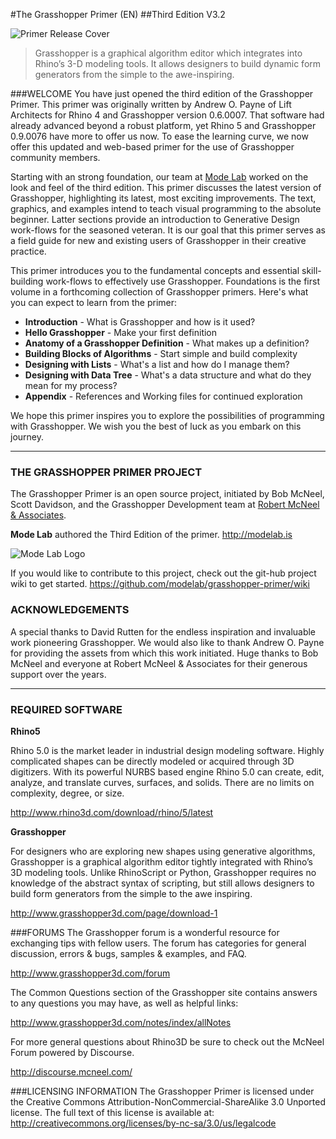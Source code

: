 #The Grasshopper Primer (EN)
##Third Edition V3.2


![Primer Release Cover](0-about/images/GHP3_5Pages.png)

> Grasshopper is a graphical algorithm editor which integrates into Rhino’s 3-D modeling tools.  It allows designers to build dynamic form generators from the simple to the awe-inspiring.

###WELCOME
You have just opened the third edition of the Grasshopper Primer. This primer was originally written by Andrew O. Payne of Lift Architects for Rhino 4 and Grasshopper version 0.6.0007. That software had already advanced beyond a robust platform, yet Rhino 5 and Grasshopper 0.9.0076 have more to offer us now. To ease the learning curve, we now offer this updated and web-based primer for the use of Grasshopper community members.

Starting with an strong foundation, our team at [Mode Lab](http://modelab.is) worked on the look and feel of the third edition. This primer discusses the latest version of Grasshopper, highlighting its latest, most exciting improvements. The text, graphics, and examples intend to teach visual programming to the absolute beginner. Latter sections provide an introduction to Generative Design work-flows for the seasoned veteran. It is our goal that this primer serves as a field guide for new and existing users of  Grasshopper in their creative practice.

This primer introduces you to the fundamental concepts and
essential skill-building work-flows to effectively use Grasshopper. Foundations
is the first volume in a forthcoming collection of Grasshopper primers. Here's what you can expect to learn from the primer:
* **Introduction** - What is Grasshopper and how is it used?
* **Hello Grasshopper** - Make your first definition
* **Anatomy of a Grasshopper Definition** - What makes up a definition?
* **Building Blocks of Algorithms** - Start simple and build complexity
* **Designing with Lists** - What's a list and how do I manage them?
* **Designing with Data Tree** - What's a data structure and what do they mean for my process?
* **Appendix** - References and Working files for continued exploration

We hope this primer inspires you to explore the possibilities of programming with Grasshopper. We wish you the best of luck as you embark on this journey.

---
### THE GRASSHOPPER PRIMER PROJECT

The Grasshopper Primer is an open source project, initiated by Bob McNeel, Scott Davidson, and the Grasshopper Development team at [Robert McNeel & Associates](http://www.en.na.mcneel.com/).

**Mode Lab** authored the Third Edition of the primer. http://modelab.is

![Mode Lab Logo](0-about/images/MODELAB_Logo.png)

If you would like to contribute to this project, check out the git-hub project wiki to get started. https://github.com/modelab/grasshopper-primer/wiki

### ACKNOWLEDGEMENTS
A special thanks to David Rutten for the endless inspiration and invaluable
work pioneering Grasshopper. We would also like to thank Andrew O. Payne
for providing the assets from which this work initiated. Huge thanks to Bob McNeel and everyone at Robert McNeel & Associates for their generous support over the years.

---
### REQUIRED SOFTWARE
**Rhino5**

Rhino 5.0 is the market leader in industrial design modeling software. Highly
complicated shapes can be directly modeled or acquired through 3D digitizers.
With its powerful NURBS based engine Rhino 5.0 can create, edit, analyze, and
translate curves, surfaces, and solids. There are no limits on complexity, degree,
or size.

http://www.rhino3d.com/download/rhino/5/latest

**Grasshopper**

For designers who are exploring new shapes using generative algorithms,
Grasshopper is a graphical algorithm editor tightly integrated with Rhino’s
3D modeling tools. Unlike RhinoScript or Python, Grasshopper requires no
knowledge of the abstract syntax of scripting, but still allows designers to build
form generators from the simple to the awe inspiring.

http://www.grasshopper3d.com/page/download-1

###FORUMS
The Grasshopper forum is a wonderful resource for exchanging tips with fellow users. The forum has categories for general discussion, errors & bugs, samples & examples, and FAQ.

http://www.grasshopper3d.com/forum

The Common Questions section of the Grasshopper site contains answers to
any questions you may have, as well as helpful links:

http://www.grasshopper3d.com/notes/index/allNotes

For more general questions about Rhino3D be sure to check out the McNeel Forum powered by Discourse.

http://discourse.mcneel.com/

###LICENSING INFORMATION
The Grasshopper Primer is licensed under the Creative Commons Attribution-NonCommercial-ShareAlike 3.0 Unported license. The full text of this license is available at:
http://creativecommons.org/licenses/by-nc-sa/3.0/us/legalcode
